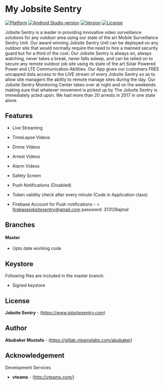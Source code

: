 # My Jobsite Sentry

[![Platform](https://img.shields.io/badge/platform-Android-yellow.svg)]()
[![Android Studio version](https://img.shields.io/badge/Android%20Studio-3.1-orange.svg)](https://developer.android.com/studio)
[![Version](https://img.shields.io/badge/Release%20Version-1.1-green.svg)](https://play.google.com/store/apps/details?id=com.appdev360.jobsitesentry)
[![License](https://img.shields.io/badge/License-Jobsite%20Sentry-lightgrey.svg)](https://www.jobsitesentry.com)


Jobsite Sentry is a leader in providing innovative video surveillance solutions for any outdoor area using our state of the art Mobile Surveillance Sentry Unit. Our award winning Jobsite Sentry Unit can be deployed on any outdoor site that would normally require the need to hire a manned security guard but for a third of the cost. Our Jobsite Sentry is always on, always watching, never takes a break, never falls asleep, and can be relied on to secure any remote outdoor job site using its state of the art Solar Powered Power and LTE Communication Abilities. Our App gives our customers FREE uncapped data access to the LIVE stream of every Jobsite Sentry so as to allow site managers the ability to remote manage sites during the day. Our Jobsite Sentry Monitoring Center takes over at night and on the weekends making sure that whatever movement is picked up by The Jobsite Sentry is immediately acted upon. We had more than 20 arrests in 2017 in one state alone.


## Features

* Live Streaming
* TimeLapse Videos
* Drone Videos
* Arrest Videos
* Alarm Videos
* Safety Screen
* Push Notifications (Disabled)
* Token validity check after every minute (Code in Application class)


* Firebase Account for Push notifications - > firebasejobsitesentry@gmail.com password: 313128ajmal


## Branches

#### Master
* Upto date working code

## Keystore
Following files are included in the master branch.

* Signed keystore


## License

**Jobsite Sentry** - (https://www.jobsitesentry.com)


## Author

**Abubaker Mustafa** - (https://gitlab.vteamslabs.com/abubaker)


## Acknowledgement

Development Services
* **vteams** - (http://vteams.com/)
